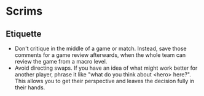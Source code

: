 # Scrims

## Etiquette

* Don't critique in the middle of a game or match. Instead, save those comments
  for a game review afterwards, when the whole team can review the game from a
  macro level.
* Avoid directing swaps. If you have an idea of what might work better for
  another player, phrase it like "what do you think about &lt;hero&gt; here?". This
  allows you to get their perspective and leaves the decision fully in their
  hands.

